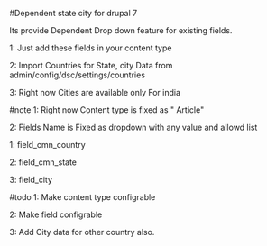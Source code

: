 #Dependent state city for drupal 7

Its provide Dependent Drop down feature for existing fields.

1: Just add these fields in your content type

2: Import Countries for State, city Data from admin/config/dsc/settings/countries

3: Right now Cities are available only For india


#note
1: Right now Content type is fixed as " Article"

2: Fields Name is Fixed as dropdown with any value and allowd list

  1: field_cmn_country
  
  2: field_cmn_state
  
  3: field_city


#todo
1: Make content type configrable

2: Make field configrable

3: Add City data for other country also.
